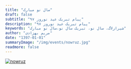 ```yaml
---
title: "سال نو مبارک"
draft: false
subtitle: "پیام تبریک عید نوروز ۹۷"
description: "پیام تبریک عید نوروز ۹۷"
keywords: "شیرازلاگ، سال نو، تبریک سال نو،سال نو مبارک"
author: "مریم بهزادی"
date: "1397-01-01"
summaryImage: "/img/events/nowruz.jpg"
readmore: false
---
```


[![nowruz](../../img/events/nowruz.jpg)](../../img/events/nowruz.jpg)
